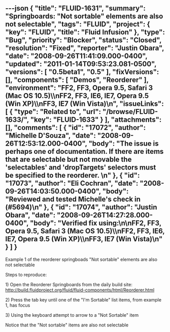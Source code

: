 ---json
{
  "title": "FLUID-1631",
  "summary": "Springboards: \"Not sortable\" elements are also not selectable",
  "tags": "FLUID",
  "project": {
    "key": "FLUID",
    "title": "Fluid Infusion"
  },
  "type": "Bug",
  "priority": "Blocker",
  "status": "Closed",
  "resolution": "Fixed",
  "reporter": "Justin Obara",
  "date": "2008-09-26T11:41:09.000-0400",
  "updated": "2011-01-14T09:53:23.081-0500",
  "versions": [
    "0.5beta1",
    "0.5"
  ],
  "fixVersions": [],
  "components": [
    "Demos",
    "Reorderer"
  ],
  "environment": "FF2, FF3, Opera 9.5, Safari 3 (Mac OS 10.5)\\\nFF2, FF3, IE6, IE7, Opera 9.5 (Win XP)\\\nFF3, IE7 (Win Vista)\n",
  "issueLinks": [
    {
      "type": "Related to",
      "url": "/browse/FLUID-1633/",
      "key": "FLUID-1633"
    }
  ],
  "attachments": [],
  "comments": [
    {
      "id": "17072",
      "author": "Michelle D'Souza",
      "date": "2008-09-26T12:53:12.000-0400",
      "body": "The issue is perhaps one of documentation. If there are items that are selectable but not movable the 'selectables' and 'dropTargets' selectors must be specified to the reorderer.&#x20;\n"
    },
    {
      "id": "17073",
      "author": "Eli Cochran",
      "date": "2008-09-26T14:03:50.000-0400",
      "body": "Reviewed and tested Michelle's check in (#5694)\n"
    },
    {
      "id": "17074",
      "author": "Justin Obara",
      "date": "2008-09-26T14:27:28.000-0400",
      "body": "Verified fix using:\n\nFF2, FF3, Opera 9.5, Safari 3 (Mac OS 10.5)\\\nFF2, FF3, IE6, IE7, Opera 9.5 (Win XP)\\\nFF3, IE7 (Win Vista)\n"
    }
  ]
}
---
Example 1 of the reorderer springboads "Not sortable" elements are also not selectable

Steps to reproduce:

1\) Open the Reorderer Springboards from the daily build site:\
<http://build.fluidproject.org/fluid/fluid-components/html/Reorderer.html>

2\) Press the tab key until one of the "I'm Sortable" list items, from example 1, has focus

3\) Using the keyboard attempt to arrow to a "Not Sortable" item

Notice that the "Not sortable" items are also not selectable

        